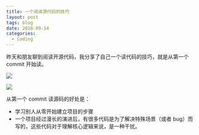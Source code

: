 ```yaml
---
title: 一个阅读源代码的技巧
layout: post
tags: blog
date: 2018-09-14
categories:
  - Coding
---
```


昨天和朋友聊到阅读开源代码，我分享了自己一个读代码的技巧，就是从第一个 commit 开始读。

![](https://gbstatic.djyde.com/assets/0069RVTdgy1fv921gu1dtj31kw0z3aei.jpg)

![](https://gbstatic.djyde.com/assets/0069RVTdgy1fv927o4mqtj31kw0xz11u.jpg)

从第一个 commit 读源码的好处是：

- 学习别人从零开始建立项目的步骤
- 一个项目经过漫长的演进后，有很多代码是为了解决特殊场景（或者 bug）而写的，这些代码对于理解核心逻辑来说，是一种干扰。

